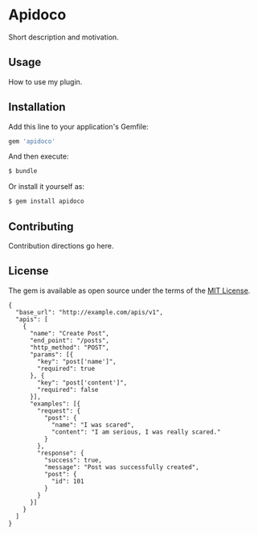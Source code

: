 # Apidoco
Short description and motivation.

## Usage
How to use my plugin.

## Installation
Add this line to your application's Gemfile:

```ruby
gem 'apidoco'
```

And then execute:
```bash
$ bundle
```

Or install it yourself as:
```bash
$ gem install apidoco
```

## Contributing
Contribution directions go here.

## License
The gem is available as open source under the terms of the [MIT License](http://opensource.org/licenses/MIT).

```
{
  "base_url": "http://example.com/apis/v1",
  "apis": [
    {
      "name": "Create Post",
      "end_point": "/posts",
      "http_method": "POST",
      "params": [{
        "key": "post['name']",
        "required": true
      }, {
        "key": "post['content']",
        "required": false
      }],
      "examples": [{
        "request": {
          "post": {
            "name": "I was scared",
            "content": "I am serious, I was really scared."
          }
        },
        "response": {
          "success": true,
          "message": "Post was successfully created",
          "post": {
            "id": 101
          }
        }
      }]
    }
  ]
}
```
